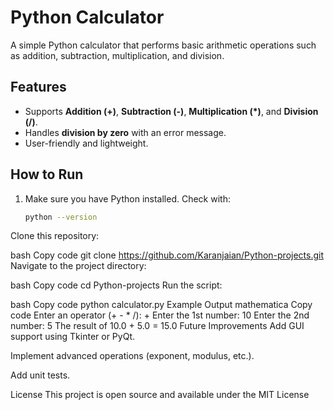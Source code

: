 # Python Calculator

A simple Python calculator that performs basic arithmetic operations such as addition, subtraction, multiplication, and division.

## Features
- Supports **Addition (+)**, **Subtraction (-)**, **Multiplication (*)**, and **Division (/)**.
- Handles **division by zero** with an error message.
- User-friendly and lightweight.

## How to Run
1. Make sure you have Python installed. Check with:
   ```bash
   python --version
Clone this repository:

bash
Copy code
git clone https://github.com/Karanjaian/Python-projects.git
Navigate to the project directory:

bash
Copy code
cd Python-projects
Run the script:

bash
Copy code
python calculator.py
Example Output
mathematica
Copy code
Enter an operator (+ - * /): +
Enter the 1st number: 10
Enter the 2nd number: 5
The result of 10.0 + 5.0 = 15.0
Future Improvements
Add GUI support using Tkinter or PyQt.

Implement advanced operations (exponent, modulus, etc.).

Add unit tests.

License
This project is open source and available under the MIT License
